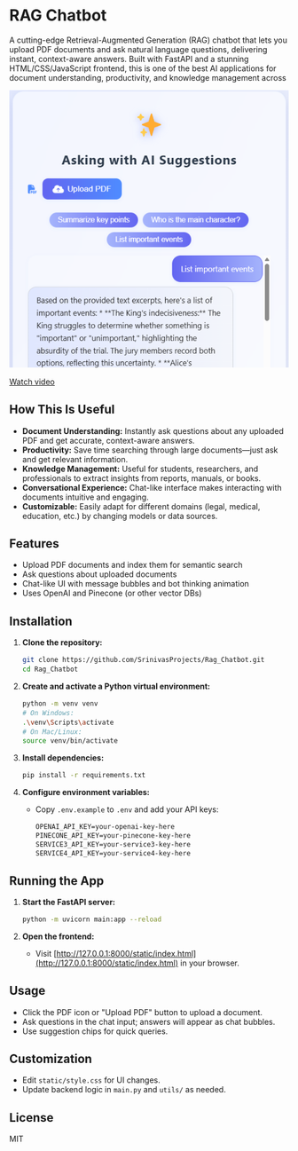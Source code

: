 # RAG Chatbot

A cutting-edge Retrieval-Augmented Generation (RAG) chatbot that lets you upload PDF documents and ask natural language questions, delivering instant, context-aware answers. Built with FastAPI and a stunning HTML/CSS/JavaScript frontend, this is one of the best AI applications for document understanding, productivity, and knowledge management across

![RAG Chatbot Screenshot](photo.png)


[Watch video](video.mp4)

## How This Is Useful

- **Document Understanding:** Instantly ask questions about any uploaded PDF and get accurate, context-aware answers.
- **Productivity:** Save time searching through large documents—just ask and get relevant information.
- **Knowledge Management:** Useful for students, researchers, and professionals to extract insights from reports, manuals, or books.
- **Conversational Experience:** Chat-like interface makes interacting with documents intuitive and engaging.
- **Customizable:** Easily adapt for different domains (legal, medical, education, etc.) by changing models or data sources.

## Features
- Upload PDF documents and index them for semantic search
- Ask questions about uploaded documents
- Chat-like UI with message bubbles and bot thinking animation
- Uses OpenAI and Pinecone (or other vector DBs)

## Installation

1. **Clone the repository:**
   ```bash
   git clone https://github.com/SrinivasProjects/Rag_Chatbot.git
   cd Rag_Chatbot
   ```

2. **Create and activate a Python virtual environment:**
   ```bash
   python -m venv venv
   # On Windows:
   .\venv\Scripts\activate
   # On Mac/Linux:
   source venv/bin/activate
   ```

3. **Install dependencies:**
   ```bash
   pip install -r requirements.txt
   ```

4. **Configure environment variables:**
   - Copy `.env.example` to `.env` and add your API keys:
     ```
     OPENAI_API_KEY=your-openai-key-here
     PINECONE_API_KEY=your-pinecone-key-here
     SERVICE3_API_KEY=your-service3-key-here
     SERVICE4_API_KEY=your-service4-key-here
     ```

## Running the App

1. **Start the FastAPI server:**
   ```bash
   python -m uvicorn main:app --reload
   ```

2. **Open the frontend:**
   - Visit [http://127.0.0.1:8000/static/index.html](http://127.0.0.1:8000/static/index.html) in your browser.

## Usage
- Click the PDF icon or "Upload PDF" button to upload a document.
- Ask questions in the chat input; answers will appear as chat bubbles.
- Use suggestion chips for quick queries.

## Customization
- Edit `static/style.css` for UI changes.
- Update backend logic in `main.py` and `utils/` as needed.

## License
MIT
